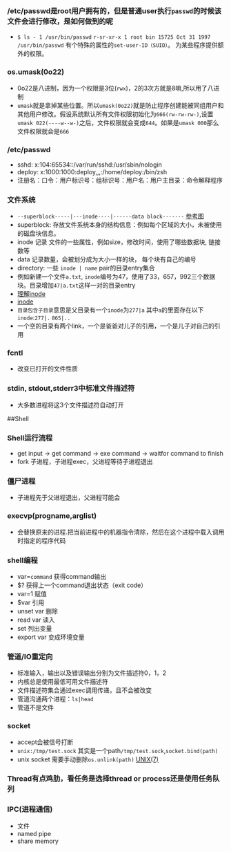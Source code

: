 ### /etc/passwd是root用户拥有的，但是普通user执行`passwd`的时候该文件会进行修改，是如何做到的呢
- `$ ls - 1 /usr/bin/passwd` `r-sr-xr-x 1 root bin 15725 Oct 31 1997 /usr/bin/passwd` 有个特殊的属性的`set-user-ID（SUID）`。
为某些程序提供额外的权限。

### os.umask(0o22)
- 0o22是八进制，因为一个权限是3位(`rwx`)，2的3次方就是8嘛,所以用了八进制
- `umask`就是拿掉某些位置。所以`umask(0o22)`就是防止程序创建能被同组用户和其他用户修改。假设系统默认所有文件权限初始化为`666(rw-rw-rw-)`,设置`umask 022(----w--w-)`之后，文件权限就会变成`644`。如果是`umask 000`那么文件权限就会是`666`

### /etc/passwd
- sshd: x:104:65534::/var/run/sshd:/usr/sbin/nologin
- deploy: x:1000:1000:deploy,,,:/home/deploy:/bin/zsh
- 注册名：口令：用户标识号：组标识号：用户名：用户主目录：命令解释程序

### 文件系统
- `--superblock-----|---inode----|------data block-------` [参考图](https://github.com/xiazhibin/blog/blob/master/pic/pic4_5.jpg)
- superblock: 存放文件系统本身的结构信息：例如每个区域的大小，未被使用的磁盘块信息。
- inode 记录 文件的一些属性，例如size，修改时间，使用了哪些数据块, 链接数等
- data 记录数量，会被划分成为大小一样的块， 每个块有自己的编号
- directory: 一些 `inode | name` pair的目录entry集合
- 例如新建一个文件`a.txt`, `inode`编号为47，使用了33，657，992三个数据块。目录增加`47|a.txt`这样一对的目录entry
- [理解inode](http://www.ruanyifeng.com/blog/2011/12/inode.html)
- [inode](https://zh.wikipedia.org/wiki/Inode)
- `目录包含子目录`意思是父目录有一个`inode`为`277|a` 其中`a`的里面存在以下`inode`:`277|.` `865|..`
- 一个空的目录有两个link，一个是爸爸对儿子的引用，一个是儿子对自己的引用

### fcntl
- 改变已打开的文件性质

### stdin, stdout,stderr3中标准文件描述符
- 大多数进程将这3个文件描述符自动打开

##Shell
### Shell运行流程
- get input -> get command -> exe command -> waitfor command to finish
- fork 子进程，子进程exec，父进程等待子进程退出

### 僵尸进程
- 子进程先于父进程退出，父进程可能会

### execvp(progname,arglist)
- 会替换原来的进程.把当前进程中的机器指令清除，然后在这个进程中载入调用时指定的程序代码

### shell编程
- var=`command` 获得command输出
- $? 获得上一个command退出状态（exit code）
- var=1 赋值
- $var 引用
- unset var 删除
- read var 读入
- set 列出变量
- export var 变成环境变量

### 管道/IO重定向
- 标准输入，输出以及错误输出分别为文件描述符0，1，2
- 内核总是使用最低可用文件描述符
- 文件描述符集合通过exec调用传递，且不会被改变
- 管道沟通两个进程：`ls|head`
- 管道不是文件

### socket
- accept会被信号打断
- `unix:/tmp/test.sock` 其实是一个path`/tmp/test.sock`,`socket.bind(path)`
- unix socket 需要手动删除`os.unlink(path)` [UNIX(7)](http://man7.org/linux/man-pages/man7/unix.7.html)

### Thread有点鸡肋，看任务是选择thread or process还是使用任务队列

### IPC(进程通信)
- 文件
- named pipe
- share memory
